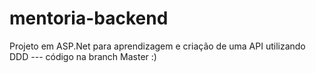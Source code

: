 # mentoria-backend
Projeto em ASP.Net para aprendizagem e criação de uma API utilizando DDD --- código na branch Master :) 

